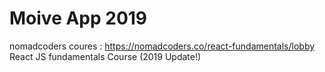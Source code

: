 # Moive App 2019

nomadcoders coures : https://nomadcoders.co/react-fundamentals/lobby
React JS fundamentals Course (2019 Update!)
